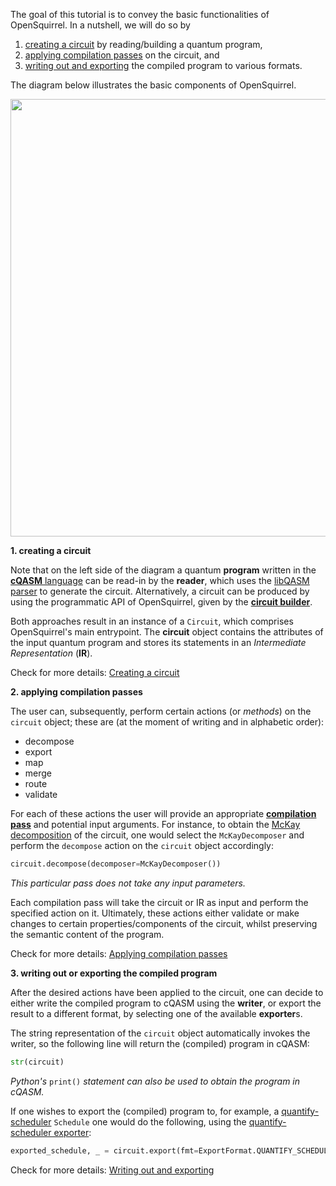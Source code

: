 The goal of this tutorial is to convey the basic functionalities of OpenSquirrel.
In a nutshell, we will do so by

1. [creating a circuit](creating-a-circuit.md) by reading/building a quantum program,
2. [applying compilation passes](applying-compilation-passes.md) on the circuit, and
3. [writing out and exporting](writing-out-and-exporting.md) the compiled program to various formats.

The diagram below illustrates the basic components of OpenSquirrel.

<p align="center"> <img width="700" src="../../_static/overview_diagram.png"> </p>

**1. creating a circuit**

Note that on the left side of the diagram a quantum **program** written in the
[**cQASM** language](https://qutech-delft.github.io/cQASM-spec/latest/) can be read-in by the **reader**,
which uses the [libQASM parser](https://qutech-delft.github.io/libqasm/latest/) to generate the circuit.
Alternatively, a circuit can be produced by using the programmatic API of OpenSquirrel,
given by the [**circuit builder**](../circuit-builder/index.md).

Both approaches result in an instance of a `Circuit`, which comprises OpenSquirrel's main entrypoint.
The **circuit** object contains the attributes of the input quantum program
and stores its statements in an _Intermediate Representation_ (**IR**).

Check for more details: [Creating a circuit](creating-a-circuit.md)

**2. applying compilation passes**

The user can, subsequently, perform certain actions (or _methods_) on the `circuit` object;
these are (at the moment of writing and in alphabetic order):

- decompose
- export
- map
- merge
- route
- validate

For each of these actions the user will provide an appropriate [**compilation pass**](../compilation-passes/index.md)
and potential input arguments.
For instance, to obtain the
[McKay decomposition](../compilation-passes/types-of-passes/decomposition/mckay-decomposer.md) of the circuit,
one would select the `McKayDecomposer` and perform the `decompose`
action on the `circuit` object accordingly:

```python
circuit.decompose(decomposer=McKayDecomposer())
```

_This particular pass does not take any input parameters._

Each compilation pass will take the circuit or IR as input and perform the specified action on it.
Ultimately, these actions either validate or make changes to certain properties/components of the circuit,
whilst preserving the semantic content of the program.

Check for more details: [Applying compilation passes](applying-compilation-passes.md)

**3. writing out or exporting the compiled program**

After the desired actions have been applied to the circuit,
one can decide to either write the compiled program to cQASM using the **writer**,
or export the result to a different format, by selecting one of the available **exporter**s.

The string representation of the `circuit` object automatically invokes the writer,
so the following line will return the (compiled) program in cQASM:

```python
str(circuit)
```
_Python's_ `print()` _statement can also be used to obtain the program in cQASM._

If one wishes to export the (compiled) program to, for example,
a [quantify-scheduler](https://quantify-os.org/docs/quantify-scheduler/v0.24.0/) `Schedule` one would do the following,
using the [quantify-scheduler exporter](../compilation-passes/types-of-passes/exporting/quantify-scheduler-exporter.md):

```python
exported_schedule, _ = circuit.export(fmt=ExportFormat.QUANTIFY_SCHEDULER)
```

Check for more details: [Writing out and exporting](writing-out-and-exporting.md)
